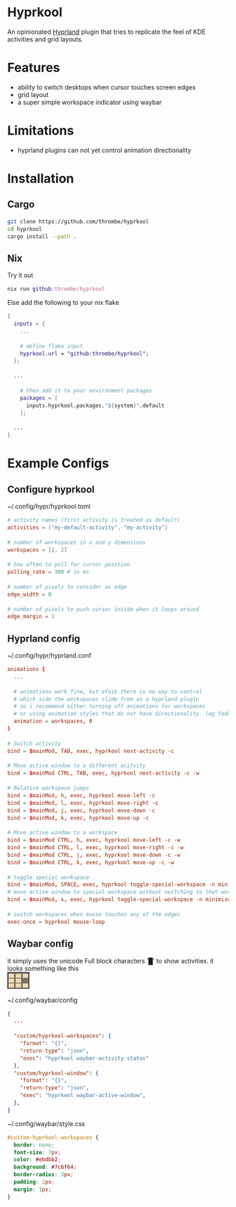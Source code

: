 # Hyprkool
An opinionated [Hyprland](https://github.com/hyprwm/Hyprland) plugin that tries to replicate the feel of KDE activities and grid layouts.

# Features
- ability to switch desktops when cursor touches screen edges
- grid layout
- a super simple workspace indicator using waybar

# Limitations
- hyprland plugins can not yet control animation directionality

# Installation
## Cargo
```zsh
git clone https://github.com/thrombe/hyprkool
cd hyprkool
cargo install --path .
```

## Nix
Try it out
```nix
nix run github:thrombe/hyprkool
```

Else add the following to your nix flake
```nix
{
  inputs = {
    ...

    # define flake input
    hyprkool.url = "github:thrombe/hyprkool";
  };

  ...

    # then add it to your environment packages
    packages = [
      inputs.hyprkool.packages."${system}".default
    ];

  ...
}
```

# Example Configs
## Configure hyprkool
~/.config/hypr/hyprkool.toml
```toml
# activity names (first activity is treated as default)
activities = ["my-default-activity", "my-activity"]

# number of workspaces in x and y dimensions
workspaces = [2, 2]

# how often to poll for cursor position
polling_rate = 300 # in ms

# number of pixels to consider as edge
edge_width = 0

# number of pixels to push cursor inside when it loops around
edge_margin = 2
```

## Hyprland config
~/.config/hypr/hyprland.conf
```conf
animations {
  ...

  # animations work fine, but afaik there is no way to control
  # which side the workspaces slide from as a hyprland plugin
  # so i recommend either turning off animations for workspaces
  # or using animation styles that do not have directionality. (eg fade)
  animation = workspaces, 0
}

# Switch activity
bind = $mainMod, TAB, exec, hyprkool next-activity -c

# Move active window to a different acitvity
bind = $mainMod CTRL, TAB, exec, hyprkool next-activity -c -w

# Relative workspace jumps
bind = $mainMod, h, exec, hyprkool move-left -c
bind = $mainMod, l, exec, hyprkool move-right -c
bind = $mainMod, j, exec, hyprkool move-down -c
bind = $mainMod, k, exec, hyprkool move-up -c

# Move active window to a workspace
bind = $mainMod CTRL, h, exec, hyprkool move-left -c -w
bind = $mainMod CTRL, l, exec, hyprkool move-right -c -w
bind = $mainMod CTRL, j, exec, hyprkool move-down -c -w
bind = $mainMod CTRL, k, exec, hyprkool move-up -c -w

# toggle special workspace
bind = $mainMod, SPACE, exec, hyprkool toggle-special-workspace -n minimized
# move active window to special workspace without switching to that workspace
bind = $mainMod, s, exec, hyprkool toggle-special-workspace -n minimized -w -s

# switch workspaces when mouse touches any of the edges
exec-once = hyprkool mouse-loop
```

## Waybar config
it simply uses the unicode Full block characters '█' to show activities.
it looks something like this
<br>
![activity status indicator](./screenshots/activity_status.png)

~/.config/waybar/config
```json
{
  ...

  "custom/hyprkool-workspaces": {
    "format": "{}",
    "return-type": "json",
    "exec": "hyprkool waybar-activity-status"
  },
  "custom/hyprkool-window": {
    "format": "{}",
    "return-type": "json",
    "exec": "hyprkool waybar-active-window",
  },
}
```

~/.config/waybar/style.css
```css
#custom-hyprkool-workspaces {
  border: none;
  font-size: 7px;
  color: #ebdbb2;
  background: #7c6f64;
  border-radius: 3px;
  padding: 2px;
  margin: 1px;
}
```
